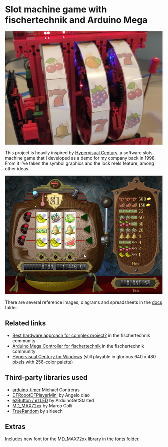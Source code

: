 
# Slot machine game with fischertechnik and Arduino Mega

![Close-up of the reels (without covers)](docs/reels.jpg)

This project is heavily inspired by [Hypervisual Century](http://hypervisual.com/century/), a software slots machine game that I developed as a demo for my company back in 1998. From it I've taken the symbol graphics and the lock reels feature, among other ideas.

![Hypervisual Century](docs/century.png)

There are several reference images, diagrams and spreadsheets in the [docs](/docs) folder.

## Related links

- [Best hardware approach for complex project?](https://forum.ftcommunity.de/viewtopic.php?f=8&t=7890) in the fischertechnik community
- [Arduino Mega Controller for fischertechnik](https://forum.ftcommunity.de/viewtopic.php?f=8&t=8018) in the fischertechnik community
- [Hypervisual Century for Windows](http://hypervisual.com/century/files/century_en.zip) (still playable in glorious 640 x 480 pixels with 256-color palette)

## Third-party libraries used

- [arduino-timer](https://github.com/contrem/arduino-timer) Michael Contreras
- [DFRobotDFPlayerMini](https://github.com/DFRobot/DFRobotDFPlayerMini) by Angelo qiao
- [ezButton / ezLED](https://github.com/ArduinoGetStarted) by ArduinoGetStarted
- [MD_MAX72xx](https://github.com/MajicDesigns/MD_MAX72XX) by Marco Colli
- [TrueRandom](https://github.com/sirleech/TrueRandom) by sirleech

## Extras

Includes new font for the MD_MAX72xx library in the [fonts](https://github.com/leosdad/ft-slot-machine/tree/master/slots/src/drivers) folder.
